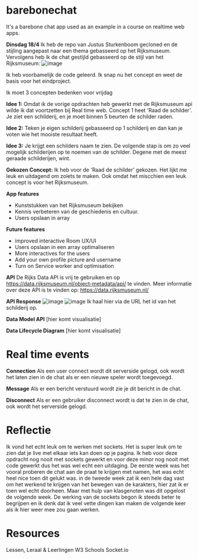 # barebonechat
It's a barebone chat app used as an example in a course on realtime web apps.

**Dinsdag 18/4**
Ik heb de repo van Justus Sturkenboom gecloned en de stijling aangepast naar een thema gebasseerd op het Rijksmuseum.
Vervolgens heb ik de chat gestijld gebasseerd op de stijl van het Rijksmuseum:
![image](https://user-images.githubusercontent.com/90199203/232750542-dbee719d-30ca-4a33-91d5-05a03dbd8fe4.png)

Ik heb voorbamelijk de code geleerd. Ik snap nu het concept en weet de basis voor het eindproject.

Ik moet 3 concepten bedenken voor vrijdag

**Idee 1:**
Omdat ik de vorige opdrachten heb gewerkt met de Rijksmuseum api wilde ik dat voortzetten bij Real time web. 
Concept 1 heet 'Raad de schilder'. Je ziet een schilderij, en je moet binnen 5 beurten de schilder raden.

**Idee 2:**
Teken je eigen schilderij gebasseerd op 1 schilderij en dan kan je voten wie het mooiste resultaat heeft.

**Idee 3:**
Je krijgt een schilders naam te zien. De volgende stap is om zo veel mogelijk schilderijen op te noemen van de schilder. Degene met de meest geraade schilderijen, wint.

**Gekozen Concept:**
Ik heb voor de 'Raad de schilder' gekozen. Het lijkt me leuk en uitdagend om zoiets te maken. Ook omdat het miscchien een leuk concept is voor het Rijksmuseum.

**App features**
- Kunststukken van het Rijksmuseum bekijken
- Kennis verbeteren van de geschiedenis en cultuur.
- Users opslaan in array

**Future features**
- improved interactive Room UX/UI
- Users opslaan in een array optimaliseren
- More interactives for the users
- Add your own profile picture and username
- Turn on Service worker and optimisation

**API**
De Rijks Data API is vrij te gebruiken en op https://data.rijksmuseum.nl/object-metadata/api/ te vinden. Meer informatie over deze API is te vinden op: https://data.rijksmuseum.nl/

**API Response**
![image](https://user-images.githubusercontent.com/90199203/233979023-03573fe8-585b-477f-a853-72fc28897391.png)
![image](https://user-images.githubusercontent.com/90199203/233978885-a52880c1-0dd3-43c3-b9ec-3453fe0bffce.png)
Ik haal hier via de URL het id van het schilderij op.

**Data Model API**
[hier komt visualisatie]

**Data Lifecycle Diagram**
[hier komt visualisatie]

# Real time events

**Connection**
Als een user connect wordt dit serverside gelogd, ook wordt het laten zien in de chat als er een nieuwe speler wordt toegevoegd.

**Message**
Als er een bericht verstuurd wordt zie je dit bericht in de chat.

**Disconnect**
Als er een gebruiker disconnect wordt is dat te zien in de chat, ook wordt het serverside gelogd.

# Reflectie
Ik vond het echt leuk om te werken met sockets. Het is super leuk om te zien dat je live met elkaar iets kan doen op je pagina. Ik heb voor deze opdracht nog nooit met sockets gewerkt en voor deze minor nog nooit met code gewerkt dus het was wel echt een uitdaging. De eerste week was het vooral proberen de chat aan de praat te krijgen met namen, het was echt heel nice toen dit gelukt was. in de tweede week zat ik een hele dag vast om het werkend te krijgen van het bewegen van de karakters, hier zat ik er toen wel echt doorheen. Maar met hulp van klasgenoten was dit opgelost de volgende week. De werking van de sockets begon ik steeds beter te begrijpen en ik denk dat ik veel vette dingen kan maken de volgende keer als ik hier weer mee zou gaan werken.

# Resources
Lessen, Leraal & Leerlingen
W3 Schools
Socket.io




